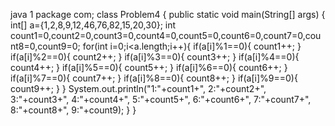 java 1
package com;
class Problem4 {
	public static void main(String[] args) {
		int[] a={1,2,8,9,12,46,76,82,15,20,30};
		int count1=0,count2=0,count3=0,count4=0,count5=0,count6=0,count7=0,count8=0,count9=0;
		for(int i=0;i<a.length;i++){
			if(a[i]%1==0){
				count1++;
			}
			if(a[i]%2==0){
				count2++;
			}
			if(a[i]%3==0){
				count3++;
			}
			if(a[i]%4==0){
				count4++;
			}
			if(a[i]%5==0){
				count5++;
			}
			if(a[i]%6==0){
				count6++;
			}
			if(a[i]%7==0){
				count7++;
			}
			if(a[i]%8==0){
				count8++;
			}
			if(a[i]%9==0){
				count9++;
			}
		}
		System.out.println("1:"+count1+", 2:"+count2+", 3:"+count3+", 4:"+count4+", 5:"+count5+", 6:"+count6+", 7:"+count7+", 8:"+count8+", 9:"+count9);
	}
}

